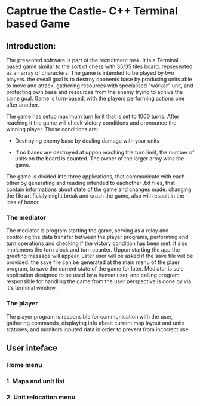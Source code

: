 # Captrue the Castle- C++ Terminal based Game
## Introduction:
The presented software is part of the recruitment task. It is a Terminal based game similar to the sort of chess with 35/35 tiles board, repsesented as an array of characters. The game is intended to be played by two players. the oveall goal is to destroy oponents base by producing units able to move and attack, gathering resources with specialised "wörker" unit, and protecting own base and resources from the enemy trying to achive the same goal. Game is turn-based, with the players performing actions one after another. 

The game has setup maximum turn limit that is set to 1000 turns. After reaching it the game will check victory conditions and pronounce the winning player. Those conditions are:
- Destroying enemy base by dealing damage with your units
  
- If no bases are destroyed at uppon reaching the turn limit, the number of units on the board is counted. The owner of the larger army wins the game.

The game is divided into three applications, that communicate with each other by generating and reading intended to eachother .txt files, that contain informations about state of the game and changes made. changing the file artificialy might break and crash the game, also will resault in the loss of honor. 

### The mediator
The mediator is program starting the game, serving as a relay and controling the data transfer between the player programs, performing end turn operations and checking if the victory condition has been met. it also implemens the turn clock and turn counter. Uppon starting the app the greeting message will appear. Later user will be asked if the save file will be provided. the save file can be generated at the main menu of the plaer program, to save the current state of the game for later. Mediator is sole application designed to be used by a human user, and calling program responsible for handling the game from the user perspective is done by via it's terminal window.

### The player
The player program is responsible for communication with the user, gathering commands, displaying info about current map layout and units statuses, and monitors inputed data in order to prevent from incorrect use. 


## User inteface
### Home menu
### 1. Maps and unit list
### 2. Unit relocation menu
